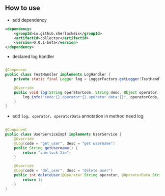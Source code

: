 ## How to use

- add dependency

```xml
<dependency>
    <groupId>io.github.sherlockeix</groupId>
    <artifactId>collector</artifactId>
    <version>0.0.1-beta</version>
</dependency>
```

- declared log handler

```java

@Component
public class TestHandler implements LogHandler {
    private static final Logger log = LoggerFactory.getLogger(TestHandler.class);

    @Override
    public void log(String operatorCode, String desc, Object operator, List<Object> operatorData) {
        log.info("code:{}.operator:{}.operator data:{}", operatorCode, operator, operatorData);
    }
}
```

- add `log`、`operator`、`operatorData` annotation in method need log

```java

@Component
public class UserServiceImpl implements UserService {
    @Override
    @Log(code = "get_user", desc = "get username")
    public String getUsername() {
        return "sherlock Xie";
    }

    @Override
    @Log(code = "del_user", desc = "delete user")
    public int deleteUser(@Operator String operator, @OperatorData String username) {
        return 1;
    }
}
```
